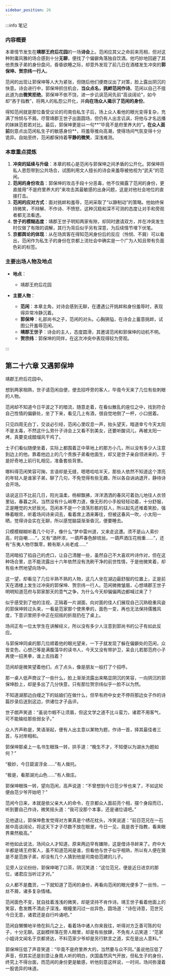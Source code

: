 ```yaml
---
sidebar_position: 26
---
```


:::info 笔记

### 内容概要

本章情节发生在**靖郡王府后花园**的一场**诗会**上。范闲应其父之命前来亮相，但对这种附庸风雅的场合感到十分**无聊**，便找了个偏僻角落独自饮酒。他巧妙地回避了其他贵族子弟的身份盘问，昏昏欲睡之际，却意外发现了前几日在酒楼发生冲突的**郭保坤、贺宗纬一行人**。

范闲的出现让郭保坤等人大为紧张，但随后他们便商议出了对策，脸上露出阴沉的快意。诗会进行中，郭保坤抓住机会，**当众点名，挑衅范闲作诗**。范闲以自己不擅此道为由**微笑拒绝**。郭保坤不依不饶，进一步讥讽范闲先前“高谈阔论”，如今却“吝于指教”，将两人的私怨公开化，并**向在场众人揭示了范闲的身份**。

得知范闲就是那位备受议论的司南伯私生子后，场上众人看他的眼光变得复杂，充满了怜悯与不屑。尽管靖郡王世子出面圆场，但仍有人出言讥讽，将他与才名远播的妹妹范若若对比。最后，郭保坤更是以一句**“毕竟不是府里养大的”**，在众人面前**刻意点出范闲私生子的敏感身份**，将羞辱推向高潮，使得场间气氛变得十分诡异。自始至终，范闲都保持着**平静的微笑**，深浅难测。

### 本章重点提炼

1.  **冲突的延续与升级**：本章的核心是范闲与郭保坤之间矛盾的公开化。郭保坤将私人恩怨带到公共场合，试图利用文人擅长的诗会来羞辱被他视为“武夫”的范闲。
2.  **范闲的身份攻击**：郭保坤的攻击手段十分恶毒，他不仅揭露了范闲的身份，更直接用“不是府里养大的”来攻击其最敏感的出身问题，这是对他社会地位的直接打击。
3.  **范闲的应对方式**：面对挑衅和羞辱，范闲采取了“以静制动”的策略。他始终保持微笑，不辩解、不作诗、不愤怒，这种沉稳和深不可测的态度让对手和旁观者都无法看透。
4.  **世子的模糊态度**：靖郡王世子明知两家有隙，却同时邀请双方，并在冲突发生时仅做了有限的调解，其行为背后似乎另有深意，为后续情节埋下伏笔。
5.  **京都舆论的体现**：从在场宾客在得知范闲身份后的反应（怜悯、不屑）可以看出，范闲作为私生子的身份在京都上流社会中确实是一个广为人知且带有负面色彩的标签。

### 主要出场人物及地点

*   **地点**：
    *   靖郡王府后花园

*   **主要人物**：
    *   **范闲**：本章主角，对诗会感到无聊，在遭遇公开挑衅和身份羞辱时，表现得异常冷静沉着。
    *   **郭保坤**：礼部尚书之子，范闲的对头。心胸狭隘，在诗会上蓄意挑衅，试图公开羞辱范闲。
    *   **靖郡王世子**：诗会的主人，态度圆滑，其邀请范闲和郭保坤的动机不明。
    *   **贺宗纬**：郭保坤的同伴，在这次冲突中表现得较为旁观。

:::

## 第二十六章 **又遇郭保坤**

靖郡王府后花园中。

想到两家相熟，世子请范闲自便，便去招呼旁的客人，毕竟今天来了几位有些刺眼的人物。

范闲却不知道今日平波之下的暗流，随意走着，在看似散乱的座位之中，找到符合自己性情的偏僻处，坐了下来，看见几上有酒，很自觉地倒了一杯，小口抿着。

只见四周无白丁，交谈必引经，范闲心里叹息一声，抬头望天，暗道幸亏今天太阳不是太毒，不然这什么劳什子诗会上又看不到美女，还要听酸词儿，再被太阳一烤，真要变成醋熘风干鸡了。

士子们看似随便坐着，实际上都围着正中草地上的那方小几，所以没有多少人注意到边上的他。靠着他边上的几个贵族子弟看他面生，却又是世子亲自领进来的，于是好奇地上前行礼相见，准备套些背景。

哪料得范闲笑容可掬，言语却是无缝，嗯嗯哈哈半天，那些人依然不知道这个漂亮的年轻人是谁家子弟，聊了几句，不免觉得有些无趣，所以各自讷讷退开，静待诗会开场。

话说这日不比前几日，阳光温柔，杨柳飘拂，洋洋洒洒的春风可着劲儿地往人衣领里钻，春暮之风，当然没有什么峭寒力道，像无形的小手般轻轻动着，十分舒服，正是睡觉的大好辰光。范闲本不是一个浪荡形骸的狂人，所以起先还堆着笑脸，强睁着眼帘，听着场间诗来词去，看着席上酒来筹往，但被这春风一吹，小太阳一晒，觉得诗会实在无聊，所以感觉脑袋渐渐昏沉，便要睡去。

只模模糊糊听着几个句子，像什么“梦中雷州道，又来走这遭。须不是山人索价高，时自嘲……”，又有“酒杯浓，一葫芦春色醉琉翁，一葫芦酒压花梢重……”，还有“东夷人物尽飘零，赖有斯人尚老成……”

范闲暗掐了掐自己的虎口，让自己清醒一些，虽然自己不大喜欢吟诗作对，但在这种场合里，总不能流露出十六年依然没有洗刷干净的前世性情，于是他微笑着，却有些木然地望向场中。

这一望，却看见了几位半熟不熟的人物，这几人坐在湖边最舒服的位置上，正是前天在酒楼上发生过冲突的郭保坤、贺宗纬一行人。范闲微微皱眉，心想靖郡王世子明明知道范府与郭家那天的意气之争，为什么今天却偏偏两边都喊过来了？

似乎感受到了他的注视，正隔着一片湖面，向对面的佳人们展现自己沉熟稳重风姿的郭保坤转过头来，一看是范家那个使黑拳的，面色一变，再也无法保持儒雅风度，下意识里把手中正在招摇的折扇扔在了桌上。

场间正有一位太学生在讲解经义，所以没有多少人注意到郭尚书的公子有如此反应。

与郭保坤同桌的那几位顺着他的眼光望来，一下子就发现了躲在偏僻处的范闲，众皆变色，心想己等是满腹藻华的读书人，今天又没有带护卫，呆会儿若那范府小子再使一招黑拳，谁上去挡着？

范闲却是微笑望着他们，点了点头，像是朋友一般打了个招呼。

那一桌人低声商议了一些什么，脸上渐渐流露出来略显阴沉的笑容，一向阴沉的郭保坤脸上，却是多出了几分快意，只有那位贺宗纬似乎一脸不以为然。

不知道湖那边白缦之下的姑娘们在做什么，但早有府中女史不停将那边女子作的诗篇抄录后送到这边，供诸位才子品评。

世子朗声笑道：“虽说巾帼不让须眉，但这文学之道不比斗蛮力，诸君不用客气，可不能输给那些弱女子。”

众人齐声称是，笑语渐起，便有人出主意以某物为题，作诗一首，择其最佳者三首，与对岸相和。

郭保坤那桌上一名书生眼珠一转，拱手道：“晚生不才，不知便以为湖水为题如何？”

“极妙，今日碧波浮金……”有人做托。

“极是，看那湖光山色……”有人做庄。

郭保坤眼珠一转，望向范闲，高声说道：“不曾想到今日范少爷也来了，不如这轮便由范少爷开始吧？”

范闲今日来，本就是依父亲大人的命令，在京都众人面前亮个相，摆个身段而已，听到要自己作诗，微笑摇头道：“我可没那个本事，还是诸位请吧。”

见他退让，郭保坤愈发觉得对方果真是个绣花枕头，冷笑说道：“前日范兄在一石居中高谈阔论，将这天下才子尽数不放在眼里，今日一见，竟是吝于指教，看来眼界果然极高。”

听他如此说法，场间众人才知道，原来两边早有嫌隙，这是借诗寻衅来了。府中大半都是靖王府客人，虽不知道范闲是谁，但看他与世子似乎相熟，所以有人便在猜是不是范族子弟，却没有几个人猜到他是司南伯范建的儿子。

见旁人议论纷纷，郭保坤喝了口茶，阴沉笑道：“这位范兄，便是近日进京的那位，诸君应当听过才对。”

众人都不是蠢货，一下就知道了范闲的身份，再看向范闲的眼光便多了一丝怜，一丝不屑，诸多复杂情绪。

范闲面色不变，犹自挂着浅浅的微笑，却是坚持不肯作诗。靖王世子看着他面上的笑容，愈发瞧不清此子深浅，眼瞳里闪过一丝异色，圆场道：“诗在诗意，范世兄今日无意，诸君还是自行吟诵吧。”

范闲自懒懒地半倚在斜几之上，看着场中诸人你来我往，听得对方乏善可陈的句子，十分无聊。这副模样落在旁人眼里，却是有些放肆，不免有人讥笑道：“范家小姐诗文闻名于京都贤达，不料范家少爷却是另行默言之道，实在是出人意料。”

郭保坤压低了声音笑道：“毕竟不是府里养大的，当然要与众不同。”虽说他压低了声音，但其实还是刻意让身周人听的明白，庆国虽然风气开放，但私生子的身份，终究上不得台面，而范闲的身份更是敏感，听他刻意这样说，一时间，场间弥漫着一股诡异的味道。

